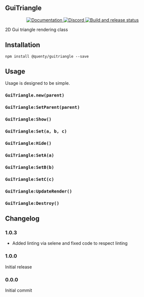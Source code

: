 ## GuiTriangle
<div align="center">
  <a href="http://quenty.github.io/api/">
    <img src="https://img.shields.io/badge/docs-website-green.svg" alt="Documentation" />
  </a>
  <a href="https://discord.gg/mhtGUS8">
    <img src="https://img.shields.io/badge/discord-nevermore-blue.svg" alt="Discord" />
  </a>
  <a href="https://github.com/Quenty/NevermoreEngine/actions">
    <img src="https://github.com/Quenty/NevermoreEngine/actions/workflows/build.yml/badge.svg" alt="Build and release status" />
  </a>
</div>

2D Gui triangle rendering class

## Installation
```
npm install @quenty/guitriangle --save
```

## Usage
Usage is designed to be simple.

### `GuiTriangle.new(parent)`

### `GuiTriangle:SetParent(parent)`

### `GuiTriangle:Show()`

### `GuiTriangle:Set(a, b, c)`

### `GuiTriangle:Hide()`

### `GuiTriangle:SetA(a)`

### `GuiTriangle:SetB(b)`

### `GuiTriangle:SetC(c)`

### `GuiTriangle:UpdateRender()`

### `GuiTriangle:Destroy()`


## Changelog

### 1.0.3
- Added linting via selene and fixed code to respect linting

### 1.0.0
Initial release

### 0.0.0
Initial commit
